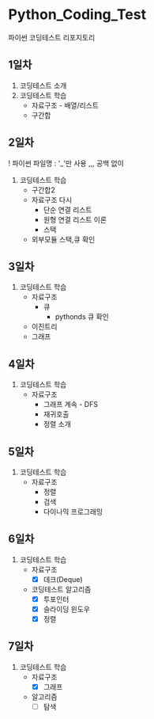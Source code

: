 # Python_Coding_Test
파이썬 코딩테스트 리포지토리

## 1일차
1. 코딩테스트 소개
2. 코딩테스트 학습
    - 자료구조 - 배열/리스트
    - 구간합
    
## 2일차
! 파이썬 파일명 : '_'만 사용 ,,, 공백 없이
1. 코딩테스트 학습
    - 구간합2
    - 자료구조 다시
        - 단순 연결 리스트
        - 원형 연결 리스트 이론
        - 스택 
    - 외부모듈 스택,큐 확인

## 3일차
1. 코딩테스트 학습
    - 자료구조
        - 큐
            - pythonds 큐 확인
    - 이진트리
    - 그래프  

## 4일차
1. 코딩테스트 학습
   - 자료구조
        - 그래프 계속 - DFS
        - 재귀호출
        - 정렬 소개

## 5일차
1. 코딩테스트 학습
    - 자료구조
        - 정렬
        - 검색
        - 다이나믹 프로그래밍

## 6일차
1. 코딩테스트 학습
    - 자료구조
        - [x] 데크(Deque)
    - 코딩테스트 알고리즘
        - [x] 투포인터
        - [x] 슬라이딩 윈도우
        - [x] 정렬

## 7일차
1. 코딩테스트 학습
    - 자료구조
        - [x] 그래프
    - 알고리즘
        - [ ] 탐색